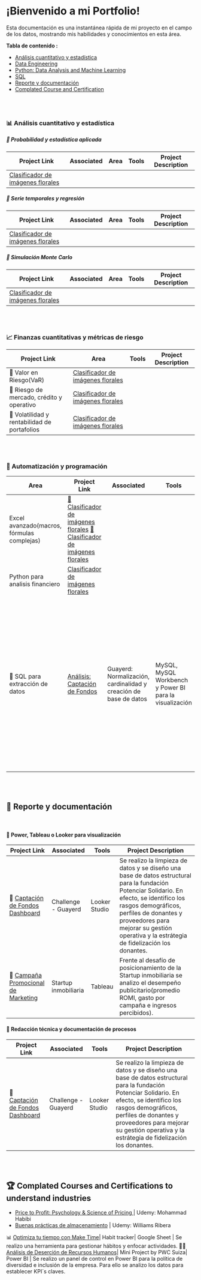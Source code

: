 # ¡Bienvenido a mi Portfolio!
Esta documentación es una instantánea rápida de mi proyecto en el campo de los datos, mostrando mis habilidades y conocimientos en esta área.

**Tabla de contenido :**

- [Análisis cuantitativo y estadística](https://github.com/litahu/Lita-s-Project-Portfolio?tab=readme-ov-file#-Análisis-cuantitativo-y-estadística)
- [Data Engineering](https://github.com/litahu/Lita-s-Project-Portfolio?tab=readme-ov-file#-data-engineering)
- [Python: Data Analysis and Machine Learning](https://github.com/litahu/Lita-s-Project-Portfolio?tab=readme-ov-file#-python-data-analysis-and-machine-learning)
- [SQL](https://github.com/litahu/Lita-s-Project-Portfolio#-sql)
- [Reporte y documentación](https://github.com/litahu/Portfolio?tab=readme-ov-file#-Reporte-y-documentación)
- [Complated Course and Certification](https://github.com/litahu/Lita-s-Project-Portfolio?tab=readme-ov-file#-complated-courses-and-certifications-to-understand-industries)


<br>
<br>

### 📊 Análisis cuantitativo y estadística

##### 📂 Probabilidad y estadística aplicada

Project Link | Associated | Area | Tools | Project Description
---|---|---|---|---
|[Clasificador de imágenes florales](https://github.com/litahu/project_2_imagen_clasifier) | |  | 

##### 📂 Serie temporales y regresión

Project Link | Associated | Area | Tools | Project Description
---|---|---|---|---
|[Clasificador de imágenes florales](https://github.com/litahu/project_2_imagen_clasifier) | |  | 

##### 📂 Simulación Monte Carlo

Project Link | Associated | Area | Tools | Project Description
---|---|---|---|---
|[Clasificador de imágenes florales](https://github.com/litahu/project_2_imagen_clasifier) | |  | 

<br>
<br>

### 📈 Finanzas cuantitativas y métricas de riesgo

Project Link | Area | Tools | Project Description
---|---|---|---
📂 Valor en Riesgo(VaR)|[Clasificador de imágenes florales](https://github.com/litahu/project_2_imagen_clasifier) | |  | 
📂 Riesgo de mercado, crédito y operativo|[Clasificador de imágenes florales](https://github.com/litahu/project_2_imagen_clasifier) | |  | 
📂 Volatilidad y rentabilidad de portafolios|[Clasificador de imágenes florales](https://github.com/litahu/project_2_imagen_clasifier) | |  | 

<br>
<br>

### 🧮 Automatización y programación

Area | Project Link | Associated | Tools | Project Description
---|---|---|---|---
Excel avanzado(macros, fórmulas complejas)|[📂 Clasificador de imágenes florales](https://github.com/litahu/project_2_imagen_clasifier) [📂 Clasificador de imágenes florales](https://github.com/litahu/project_2_imagen_clasifier) | |  | 
Python para analisis financiero|[Clasificador de imágenes florales](https://github.com/litahu/project_2_imagen_clasifier) | |  | 
📂 SQL para extracción de datos|[Análisis: Captación de Fondos](https://github.com/litahu/Data-Analytics-in-SQL-de-Potenciar-Solidario/blob/main/README.md)|Guayerd: Normalización, cardinalidad y creación de base de datos|  MySQL, MySQL Workbench y Power BI para la visualización | Normalicé los datos y establecí su cardinalidad. Posteriormente, cree la base de datos con sus respectivas llaves (primaria y foránea). De ese modo logré identificar las categorías donde se incurren los mayores gastos por proveedor, además logré identificar a los donantes que estan en riesgo para el año 2024

<br>
<br>

## 📑 Reporte y documentación
<br>

#### 📂 Power, Tableau o Looker para visualización

Project Link | Associated | Tools | Project Description
---|---|-----|---
🎁 [Captación de Fondos Dashboard](https://lookerstudio.google.com/reporting/6b58dee0-5908-49dd-afca-14e78d791e7e)| Challenge - Guayerd| Looker Studio | Se realizo la limpieza de datos y se diseño una base de datos estructural para la fundación Potenciar Solidario. En efecto, se identifico los rasgos demográficos, perfiles de donantes y proveedores para mejorar su gestión operativa y la estrátegia de fidelización los donantes.
🏡 [Campaña Promocional de Marketing](https://public.tableau.com/shared/44Y5QGR37?:display_count=n&:origin=viz_share_link) | Startup inmobiliaria | Tableau | Frente al desafío de posicionamiento de la Startup inmobiliaria se analizo el desempeño publicitario(promedio ROMI, gasto por campaña e ingresos percibidos).

#### 📂 Redacción técnica y documentación de procesos

Project Link | Associated | Tools | Project Description
---|---|-----|---
🎁 [Captación de Fondos Dashboard](https://lookerstudio.google.com/reporting/6b58dee0-5908-49dd-afca-14e78d791e7e)| Challenge - Guayerd| Looker Studio | Se realizo la limpieza de datos y se diseño una base de datos estructural para la fundación Potenciar Solidario. En efecto, se identifico los rasgos demográficos, perfiles de donantes y proveedores para mejorar su gestión operativa y la estrátegia de fidelización los donantes.

<br>
<br>

## 🏆 Complated Courses and Certifications to understand industries

- [Price to Profit: Psychology & Science of Pricing ](https://drive.google.com/file/d/13NX-7SkD7PJKcrqq2uWfs3atFIdf8W0I/view?usp=sharing) | Udemy: Mohammad Habibi
- [Buenas prácticas de almacenamiento](https://drive.google.com/file/d/1YxPG5G9NMuU5tjnbi4QHh7pY67Yt193g/view?usp=sharing) | Udemy: Williams Ribera






📊 [Optimiza tu tiempo con Make Time](https://github.com/litahu/Productivity/tree/main)| Habit tracker| Google Sheet | Se realizo una herramienta para gestionar hábitos y enfocar actividades. 
👩‍🔧 [Análisis de Deserción de Recursos Humanos](https://github.com/litahu/project_pwc/blob/main/README.md)| Mini Project by PWC Suiza| Power BI | Se realizo un panel de control en Power BI para la política de diversidad e inclusión de la empresa. Para ello se analizo los datos para establecer KPI´s claves. 









